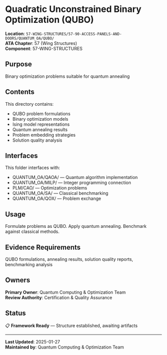 # Quadratic Unconstrained Binary Optimization (QUBO)

**Location**: `57-WING-STRUCTURES/57-90-ACCESS-PANELS-AND-DOORS/QUANTUM_OA/QUBO/`  
**ATA Chapter**: 57 (Wing Structures)  
**Component**: 57-WING-STRUCTURES

## Purpose

Binary optimization problems suitable for quantum annealing

## Contents

This directory contains:

- QUBO problem formulations
- Binary optimization models
- Ising model representations
- Quantum annealing results
- Problem embedding strategies
- Solution quality analysis

## Interfaces

This folder interfaces with:

- QUANTUM_OA/QAOA/ — Quantum algorithm implementation
- QUANTUM_OA/MILP/ — Integer programming connection
- PLM/CAO/ — Optimization problems
- QUANTUM_OA/SA/ — Classical benchmarking
- QUANTUM_OA/QOX/ — Problem exchange

## Usage

Formulate problems as QUBO. Apply quantum annealing. Benchmark against classical methods.

## Evidence Requirements

QUBO formulations, annealing results, solution quality reports, benchmarking analysis

## Owners

**Primary Owner**: Quantum Computing & Optimization Team  
**Review Authority**: Certification & Quality Assurance

## Status

📋 **Framework Ready** — Structure established, awaiting artifacts

---

**Last Updated**: 2025-01-27  
**Maintained by**: Quantum Computing & Optimization Team
